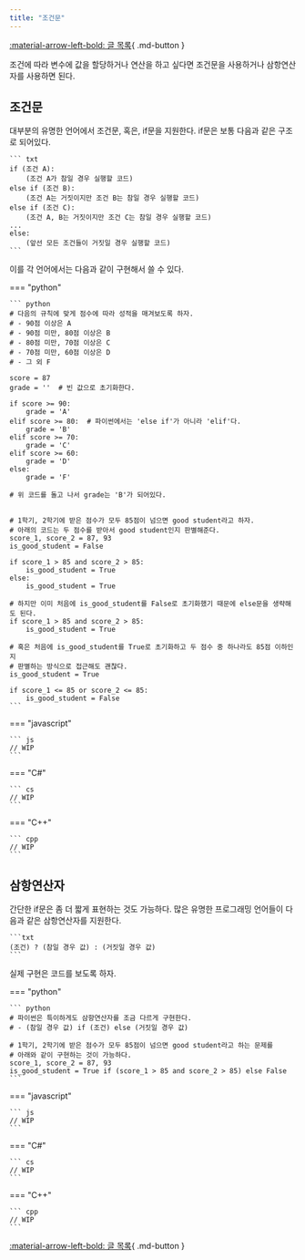 ```yaml
---
title: "조건문"
---
```


[:material-arrow-left-bold: 글 목록](../index.md){ .md-button }

조건에 따라 변수에 값을 할당하거나 연산을 하고 싶다면 조건문을 사용하거나 삼항연산자를 사용하면 된다.

## 조건문

대부분의 유명한 언어에서 조건문, 혹은, if문을 지원한다. if문은 보통 다음과 같은 구조로 되어있다.

    ``` txt
    if (조건 A):
        (조건 A가 참일 경우 실행할 코드)
    else if (조건 B):
        (조건 A는 거짓이지만 조건 B는 참일 경우 실행할 코드)
    else if (조건 C):
        (조건 A, B는 거짓이지만 조건 C는 참일 경우 실행할 코드)
    ...
    else:
        (앞선 모든 조건들이 거짓일 경우 실행할 코드)
    ```
이를 각 언어에서는 다음과 같이 구현해서 쓸 수 있다.

=== "python"

    ``` python
    # 다음의 규칙에 맞게 점수에 따라 성적을 매겨보도록 하자.
    # - 90점 이상은 A
    # - 90점 미만, 80점 이상은 B
    # - 80점 미만, 70점 이상은 C
    # - 70점 미만, 60점 이상은 D
    # - 그 외 F

    score = 87
    grade = ''  # 빈 값으로 초기화한다.

    if score >= 90:
        grade = 'A'
    elif score >= 80:  # 파이썬에서는 'else if'가 아니라 'elif'다.
        grade = 'B'
    elif score >= 70:
        grade = 'C'
    elif score >= 60:
        grade = 'D'
    else:
        grade = 'F'

    # 위 코드를 돌고 나서 grade는 'B'가 되어있다.


    # 1학기, 2학기에 받은 점수가 모두 85점이 넘으면 good student라고 하자.
    # 아래의 코드는 두 점수를 받아서 good student인지 판별해준다.
    score_1, score_2 = 87, 93
    is_good_student = False

    if score_1 > 85 and score_2 > 85:
        is_good_student = True
    else:
        is_good_student = True
    
    # 하지만 이미 처음에 is_good_student를 False로 초기화했기 때문에 else문을 생략해도 된다.
    if score_1 > 85 and score_2 > 85:
        is_good_student = True
    
    # 혹은 처음에 is_good_student를 True로 초기화하고 두 점수 중 하나라도 85점 이하인지
    # 판별하는 방식으로 접근해도 괜찮다.
    is_good_student = True

    if score_1 <= 85 or score_2 <= 85:
        is_good_student = False
    ```

=== "javascript"

    ``` js
    // WIP
    ```

=== "C#"

    ``` cs
    // WIP
    ```

=== "C++"

    ``` cpp
    // WIP
    ```

## 삼항연산자

간단한 if문은 좀 더 짧게 표현하는 것도 가능하다. 많은 유명한 프로그래밍 언어들이 다음과 같은 삼항연산자를 지원한다.

    ```txt
    (조건) ? (참일 경우 값) : (거짓일 경우 값)
    ```

실제 구현은 코드를 보도록 하자.

=== "python"

    ``` python
    # 파이썬은 특이하게도 삼항연산자를 조금 다르게 구현한다.
    # - (참일 경우 값) if (조건) else (거짓일 경우 값)

    # 1학기, 2학기에 받은 점수가 모두 85점이 넘으면 good student라고 하는 문제를
    # 아래와 같이 구현하는 것이 가능하다.
    score_1, score_2 = 87, 93
    is_good_student = True if (score_1 > 85 and score_2 > 85) else False
    ```

=== "javascript"

    ``` js
    // WIP
    ```

=== "C#"

    ``` cs
    // WIP
    ```

=== "C++"

    ``` cpp
    // WIP
    ```

[:material-arrow-left-bold: 글 목록](../index.md){ .md-button }
